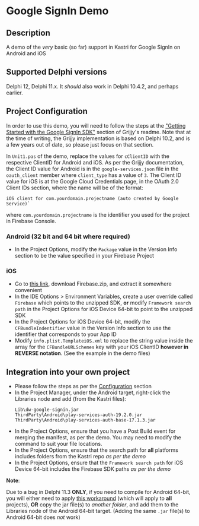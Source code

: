 # Google SignIn Demo

## Description

A demo of the _very_ basic (so far) support in Kastri for Google SignIn on Android and iOS

## Supported Delphi versions

Delphi 12, Delphi 11.x. It _should_ also work in Delphi 10.4.2, and perhaps earlier.

## Project Configuration

In order to use this demo, you will need to follow the steps at the ["Getting Started with the Google SignIn SDK"](https://github.com/grijjy/DelphiGoogleSignIn#getting-started-with-the-google-signin-sdk) section of Grijjy's readme. Note that at the time of writing, the Grijjy implementation is based on Delphi 10.2, and is a few years out of date, so please just focus on that section.

In `Unit1.pas` of the demo, replace the values for `cClientID` with the respective ClientID for Android and iOS. As per the Grijjy documentation, the Client ID value for Android is in the `google-services.json` file in the `oauth_client` member where `client_type` has a value of `3`. The Client ID value for iOS is at the Google Cloud Credentials page, in the OAuth 2.0 Client IDs section, where the name will be of the format:

```
iOS client for com.yourdomain.projectname (auto created by Google Service)`
```

where `com.yourdomain.projectname` is the identifier you used for the project in Firebase Console.

### Android (32 bit and 64 bit where required)

* In the Project Options, modify the `Package` value in the Version Info section to be the value specified in your Firebase Project

### iOS

* Go to [this link](https://github.com/firebase/firebase-ios-sdk/releases/tag/v8.15.0), download Firebase.zip, and extract it somewhere convenient
* In the IDE Options > Environment Variables, create a user override called `Firebase` which points to the unzipped SDK, **or** modify `Framework search path` in the Project Options for iOS Device 64-bit to point to the unzipped SDK
* In the Project Options for iOS Device 64-bit, modify the `CFBundleIndentifier` value in the Version Info section to use the identifier that corresponds to your App ID
* Modify `info.plist.TemplateiOS.xml` to replace the string value inside the array for the `CFBundleURLSchemes` key with your iOS ClientID **however in REVERSE notation**. (See the example in the demo files)

## Integration into your own project

* Please follow the steps as per the [Configuration](#configuration) section
* In the Project Manager, under the Android target, right-click the Libraries node and add (from the Kastri files):
    ```
    Lib\dw-google-signin.jar
    ThirdParty\Android\play-services-auth-19.2.0.jar
    ThirdParty\Android\play-services-auth-base-17.1.3.jar
    ```
* In the Project Options, ensure that you have a Post Build event for merging the manifest, as per the demo. You may need to modify the command to suit your file locations.
* In the Project Options, ensure that the search path for **all** platforms includes folders from the Kastri repo _as per the demo_
* In the Project Options, ensure that the `Framework search path` for iOS Device 64-bit includes the Firebase SDK paths _as per the demo_

**Note**:

Due to a bug in Delphi 11.3 **ONLY**, if you need to compile for Android 64-bit, you will either need to apply [this workaround](https://docs.code-kungfu.com/books/hotfix-113-alexandria/page/fix-jar-libraries-added-to-android-64-bit-platform-target-are-not-compiled) (which will apply to **all** projects), **OR** copy the jar file(s) to _another folder_, and add them to the Libraries node of the Android 64-bit target. (Adding the same `.jar` file(s) to Android 64-bit does _not_ work)






